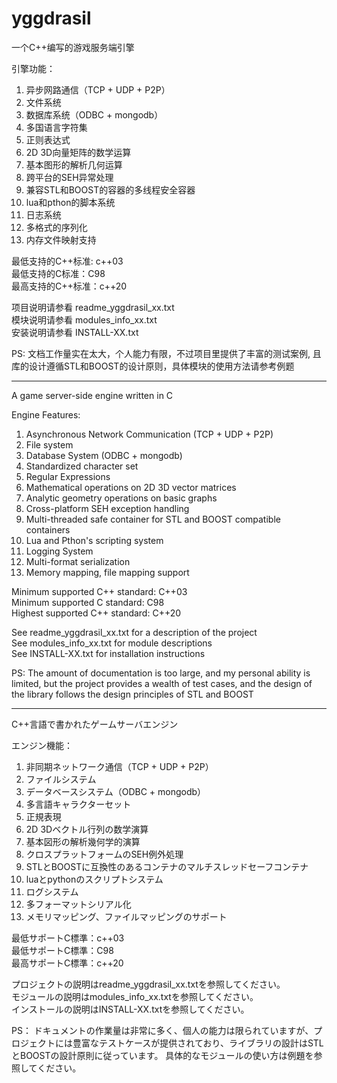 # yggdrasil

一个C++编写的游戏服务端引擎

引擎功能：  
01. 异步网路通信（TCP + UDP + P2P）  
02. 文件系统  
03. 数据库系统（ODBC + mongodb）  
04. 多国语言字符集  
05. 正则表达式  
06. 2D 3D向量矩阵的数学运算  
07. 基本图形的解析几何运算  
08. 跨平台的SEH异常处理  
09. 兼容STL和BOOST的容器的多线程安全容器  
10. lua和pthon的脚本系统  
11. 日志系统  
12. 多格式的序列化  
13. 内存文件映射支持  

最低支持的C++标准: c++03  
最低支持的C标准：C98  
最高支持的C++标准：c++20  

项目说明请参看 readme_yggdrasil_xx.txt  
模块说明请参看 modules_info_xx.txt  
安装说明请参看 INSTALL-XX.txt  

PS: 文档工作量实在太大，个人能力有限，不过项目里提供了丰富的测试案例, 且库的设计遵循STL和BOOST的设计原则，具体模块的使用方法请参考例题

-----------------------------------------------------------------------

A game server-side engine written in C

Engine Features:  
01. Asynchronous Network Communication (TCP + UDP + P2P)  
02. File system  
03. Database System (ODBC + mongodb)  
04. Standardized character set  
05. Regular Expressions  
06. Mathematical operations on 2D 3D vector matrices  
07. Analytic geometry operations on basic graphs  
08. Cross-platform SEH exception handling  
09. Multi-threaded safe container for STL and BOOST compatible containers  
10. Lua and Pthon's scripting system  
11. Logging System  
12. Multi-format serialization  
13. Memory mapping, file mapping support  

Minimum supported C++ standard: C++03  
Minimum supported C standard: C98  
Highest supported C++ standard: C++20  

See readme_yggdrasil_xx.txt for a description of the project  
See modules_info_xx.txt for module descriptions  
See INSTALL-XX.txt for installation instructions

PS: 
The amount of documentation is too large, and my personal ability is limited, but the project provides a wealth of test cases, 
and the design of the library follows the design principles of STL and BOOST

--------------------------------------------------------

C++言語で書かれたゲームサーバエンジン

エンジン機能：  
01. 非同期ネットワーク通信（TCP + UDP + P2P）  
02. ファイルシステム  
03. データベースシステム（ODBC + mongodb）  
04. 多言語キャラクターセット  
05. 正規表現  
06. 2D 3Dベクトル行列の数学演算  
07. 基本図形の解析幾何学的演算  
08. クロスプラットフォームのSEH例外処理  
09. STLとBOOSTに互換性のあるコンテナのマルチスレッドセーフコンテナ  
10. luaとpythonのスクリプトシステム  
11. ログシステム  
12. 多フォーマットシリアル化  
13. メモリマッピング、ファイルマッピングのサポート  

最低サポートC標準：c++03  
最低サポートC標準：C98  
最高サポートC標準：c++20  

プロジェクトの説明はreadme_yggdrasil_xx.txtを参照してください。  
モジュールの説明はmodules_info_xx.txtを参照してください。  
インストールの説明はINSTALL-XX.txtを参照してください。  

PS：
ドキュメントの作業量は非常に多く、個人の能力は限られていますが、プロジェクトには豊富なテストケースが提供されており、ライブラリの設計はSTLとBOOSTの設計原則に従っています。
具体的なモジュールの使い方は例題を参照してください。
